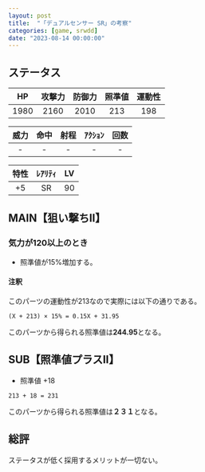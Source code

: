 ```yaml
---
layout: post
title:  "「デュアルセンサー SR」の考察"
categories: [game, srwdd]
date: "2023-08-14 00:00:00"
---
```



## ステータス

| HP |攻撃力|防御力|照準値|運動性|
|:--:|:---:|:---:|:---:|:---:|
|1980| 2160| 2010|  213|  198|

|威力 |命中 |射程|ｱｸｼｮﾝ|回数|
|:--:|:---:|:-:|:--:|:--:|
|   -|    -|  -|   -|   -|

|特性|ﾚｱﾘﾃｨ|LV |
|:-:|:--:|:-:|
| +5|  SR| 90|

## MAIN【狙い撃ちⅡ】
### 気力が120以上のとき
- 照準値が15%増加する。
#### 注釈
このパーツの運動性が213なので実際には以下の通りである。

```
(X + 213) × 15% = 0.15X + 31.95
```

このパーツから得られる照準値は**244.95**となる。

## SUB【照準値プラスⅡ】
- 照準値 +18

```
213 + 18 = 231
```

このパーツから得られる照準値は**２３１**となる。

## 総評

ステータスが低く採用するメリットが一切ない。
